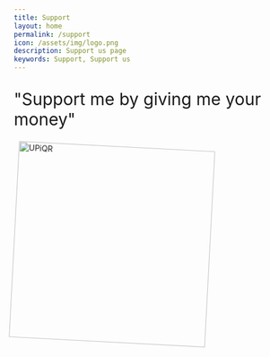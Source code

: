 ```yaml
---
title: Support
layout: home
permalink: /support
icon: /assets/img/logo.png
description: Support us page
keywords: Support, Support us
---
```

<style>
@keyframes rotate {
    from {
        transform: rotate(0deg);
    }
    to {
        transform: rotate(360deg);
    }
}

#upiQR {
    animation: rotate 2s linear infinite;
}

</style>
<section id="upi">
    <p style="font-size: 30px">"Support me by giving me your money"</p>
    <img style="width: 350px;" id="upiQR" alt="UPiQR">
</section>

<script>
    // Define the folder path
    const folderPath = "/assets/img/coolart/";

    // Array of image filenames in the folder
    const imageFiles = ["1.png", "2.png", "3.png", "4.png", "5.png", "6.png", "7.png"]; // Replace with actual filenames

    // Select a random image
    const randomImage = imageFiles[Math.floor(Math.random() * imageFiles.length)];

    // Update the image source
    document.getElementById("upiQR").src = folderPath + randomImage;
</script>

